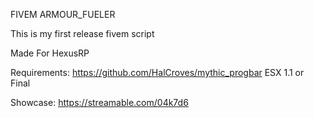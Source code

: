 FIVEM ARMOUR_FUELER

This is my first release fivem script

Made For HexusRP

Requirements: 
https://github.com/HalCroves/mythic_progbar
ESX 1.1 or Final

Showcase: 
https://streamable.com/04k7d6

